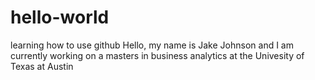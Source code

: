 # hello-world
learning how to use github
Hello, my name is Jake Johnson and I am currently working on a masters in business analytics
at the Univesity of Texas at Austin
